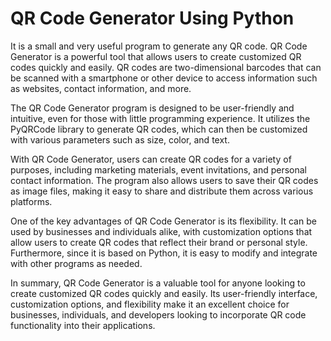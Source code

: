 # QR Code Generator Using Python
It is a small and very useful program to generate any QR code.
QR Code Generator is a powerful tool that allows users to create customized QR codes quickly and easily. QR codes are two-dimensional barcodes that can be scanned with a smartphone or other device to access information such as websites, contact information, and more.

The QR Code Generator program is designed to be user-friendly and intuitive, even for those with little programming experience. It utilizes the PyQRCode library to generate QR codes, which can then be customized with various parameters such as size, color, and text.

With QR Code Generator, users can create QR codes for a variety of purposes, including marketing materials, event invitations, and personal contact information. The program also allows users to save their QR codes as image files, making it easy to share and distribute them across various platforms.

One of the key advantages of QR Code Generator is its flexibility. It can be used by businesses and individuals alike, with customization options that allow users to create QR codes that reflect their brand or personal style. Furthermore, since it is based on Python, it is easy to modify and integrate with other programs as needed.

In summary, QR Code Generator is a valuable tool for anyone looking to create customized QR codes quickly and easily. Its user-friendly interface, customization options, and flexibility make it an excellent choice for businesses, individuals, and developers looking to incorporate QR code functionality into their applications.
